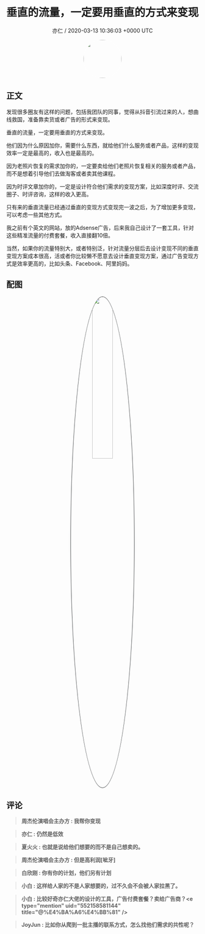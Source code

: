 <h1 align="center">垂直的流量，一定要用垂直的方式来变现</h1>
<p align="center">
    <a>亦仁 / 2020-03-13 10:36:03 &#43;0000 UTC</a>
</p>

<div align="center">
    <img src="https://images.zsxq.com/Fn3NQqCN8nuGF86yZPXSbEsl0mb3?e=1590940799&amp;token=kIxbL07-8jAj8w1n4s9zv64FuZZNEATmlU_Vm6zD:pfbNc8W3hS0oYG_hyXXh_rHMHuc=" width="100" height="100" style="border:1px solid;border-radius:50%; color:#ffffff"/>
</div>

## 正文

<div>
发现很多圈友有这样的问题，包括我团队的同事，觉得从抖音引流过来的人，想曲线救国，准备靠卖货或者广告的形式来变现。

垂直的流量，一定要用垂直的方式来变现。

他们因为什么原因加你，需要什么东西，就给他们什么服务或者产品，这样的变现效率一定是最高的，收入也是最高的。

因为老照片恢复的需求加你的，一定要卖给他们老照片恢复相关的服务或者产品，而不是想着引导他们去做淘客或者卖其他课程。

因为时评文章加你的，一定是设计符合他们需求的变现方案，比如深度时评、交流圈子、时评咨询，这样的收入更高。

只有来的垂直流量已经通过垂直的变现方式变现完一波之后，为了增加更多变现，可以考虑一些其他方式。

我之前有个英文的网站，放的Adsense广告，后来我自己设计了一套工具，针对这些精准流量的付费套餐，收入直接翻10倍。

当然，如果你的流量特别大，或者特别泛，针对流量分层后去设计变现不同的垂直变现方案成本很高，活或者你比较懒不愿意去设计垂直变现方案，通过广告变现方式是效率更高的，比如头条、Facebook、阿里妈妈。
</div>

## 配图
<div class="image" align="center">

<img src="https://images.zsxq.com/FlVzye5Lx2bui-z-EIwg8wl8b4n8?e=1590940799&amp;token=kIxbL07-8jAj8w1n4s9zv64FuZZNEATmlU_Vm6zD:Iq7J2iOf6ksGx2hWWmxWk51sKwo=" width="33%" height="33%" style="border:1px solid;border-radius:50%; color:#3c3f41"/>

</div>

## 评论

<div align="left">
<div>

<blockquote >
<span> <strong>周杰伦演唱会主办方 : 我帮你变现 </strong></span>
</blockquote>

<blockquote >
<span> <strong>亦仁 : 仍然是低效 </strong></span>
</blockquote>

<blockquote >
<span> <strong>夏火火 : 也就是说给他们想要的而不是自己想卖的。 </strong></span>
</blockquote>

<blockquote >
<span> <strong>周杰伦演唱会主办方 : 但是高利润[呲牙] </strong></span>
</blockquote>

<blockquote >
<span> <strong>白欣刚 : 你有你的计划，他们另有计划 </strong></span>
</blockquote>

<blockquote >
<span> <strong>小白 : 这样给人家的不是人家想要的，过不久会不会被人家拉黑了。 </strong></span>
</blockquote>

<blockquote >
<span> <strong>小白 : 比较好奇亦仁大佬的设计的工具，广告付费套餐？卖给广告商？&lt;e type=&#34;mention&#34; uid=&#34;552158581144&#34; title=&#34;@%E4%BA%A6%E4%BB%81&#34; /&gt; </strong></span>
</blockquote>

<blockquote >
<span> <strong>JoyJun : 比如你从爬到一批主播的联系方式，怎么找他们需求的共性呢？ </strong></span>
</blockquote>

</div>
</div>